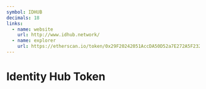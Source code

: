 ```yaml
---
symbol: IDHUB
decimals: 18
links:
  - name: website
    url: http://www.idhub.network/
  - name: explorer
    url: https://etherscan.io/token/0x29F20242051AccDA50D52a7E272A5F23237e4696
---
```


# Identity Hub Token
